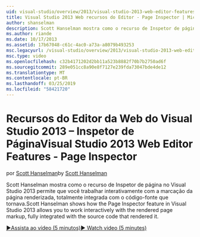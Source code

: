 ```yaml
---
uid: visual-studio/overview/2013/visual-studio-2013-web-editor-features-page-inspector
title: Visual Studio 2013 Web recursos do Editor - Page Inspector | Microsoft Docs
author: shanselman
description: Scott Hanselman mostra como o recurso de Inspetor de página no Visual Studio 2013 permite que você trabalhar interativamente com a marcação da página renderizada, w totalmente integrada...
ms.author: riande
ms.date: 10/17/2013
ms.assetid: 17b67048-c61c-4ac0-a73a-a8079b493253
msc.legacyurl: /visual-studio/overview/2013/visual-studio-2013-web-editor-features-page-inspector
msc.type: video
ms.openlocfilehash: c32b4171202d2bb11a523b8882f70b7b2750ad6f
ms.sourcegitcommit: 289e051cc8a90e8f7127e239fda73047bde4de12
ms.translationtype: MT
ms.contentlocale: pt-BR
ms.lasthandoff: 03/25/2019
ms.locfileid: "58421720"
---
```

<a name="visual-studio-2013-web-editor-features---page-inspector"></a><span data-ttu-id="7cc48-103">Recursos do Editor da Web do Visual Studio 2013 – Inspetor de Página</span><span class="sxs-lookup"><span data-stu-id="7cc48-103">Visual Studio 2013 Web Editor Features - Page Inspector</span></span>
====================
<span data-ttu-id="7cc48-104">por [Scott Hanselman](https://github.com/shanselman)</span><span class="sxs-lookup"><span data-stu-id="7cc48-104">by [Scott Hanselman](https://github.com/shanselman)</span></span>

<span data-ttu-id="7cc48-105">Scott Hanselman mostra como o recurso de Inspetor de página no Visual Studio 2013 permite que você trabalhar interativamente com a marcação da página renderizada, totalmente integrada com o código-fonte que tornava.</span><span class="sxs-lookup"><span data-stu-id="7cc48-105">Scott Hanselman shows how the Page Inspector feature in Visual Studio 2013 allows you to work interactively with the rendered page markup, fully integrated with the source code that rendered it.</span></span>

[<span data-ttu-id="7cc48-106">&#9654;Assista ao vídeo (5 minutos)</span><span class="sxs-lookup"><span data-stu-id="7cc48-106">&#9654; Watch video (5 minutes)</span></span>](https://channel9.msdn.com/Blogs/ASP-NET-Site-Videos/visual-studio-2013-web-editor-features-page-inspector)
